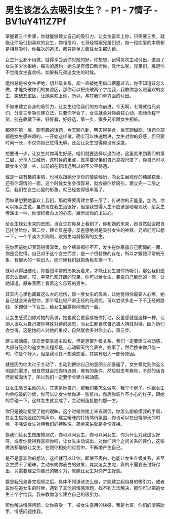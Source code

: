 # 男生该怎么去吸引女生？ - P1 - 7情子 - BV1uY411Z7Pf

掌握着三个步骤，你就能够建立自己的吸引力，让女生喜欢上你，只需要三步，就能让你吸引到喜欢的女生，你相信吗，七哥经常跟兄弟们说，每一段恋爱的本质都是相互吸引，你每次的追求，都只是单方面往女生那边跑。

女生什么都不用做，就得享受到你对她的好，你想想，记得每次主动付出，遭到了女生多少次拒绝，每次的邀约，她总是有借口敷衍你，凭什么呢，兄弟们，难道你不觉得女生喜欢吗，如果有兄弟追女生的时候。

邀约总是被女生拒绝，想升级关系，却一直被她用借口搪塞过去，你不知道该怎么做，才能突破你们的友谊区，那你可以把突破两个字给我，我教你怎么跟喜欢的女生，突破友谊区，让她喜欢上你，所以，与其我们单方面的付出。

不如来建立自身的吸引力，让女生也往我们的方向前进，今天啊，七哥就给兄弟们，分享三步吸引建立法，只要你学会了，女生就会对你疯狂心动，视频全程干货，别在收藏下来，好好看，好好选，第一步，很多兄弟跟女生相处。

都停在第一层，聊有趣的话题，今天聊八卦，明天聊美食，后天聊甜剧，话题全部都是女生感兴趣的，一开始这样做，确实可以快速增进，女生对你的好感，但只要时间一长，不仅你自己觉得无聊，还会让女生觉得你没有深度。

想要进一步，让女生对你再生好感，咱们就要选择以退为进，这里就来到我们的第二层，分享人生经历，这时候的重点，就需要兄弟们自己拿捏尺度了，你自己可以跟女生分享一些，以前的在职场遇到过的不公平待遇。

或是一些有趣的事情，也可以跟她分享你的情感经历，向女生展现你的纯属稳重，还有你深情的一面，这个时候女生会很容易，就会被你给吸引，建立完一二层之后，我们在女生心里的形象，就已经变得很丰富了。

而如果想要她喜欢上我们，那就需要再建立第三层了，传递你的正能量，加油，你可以跟女生说，虽然现在我生活很好，但是我觉得人生不应该是暗喻现状，给女生传递出一种，你很积极向上的心态，展示出你的上进心。

给女生规划未来的宏图，当女生在你身上看到了，你和她的未来，她自然就会把自己托付给你，第二步，建立反差感，反差感绝对是吸引女生的神器，兄弟们可以想一下，一个平淡大大咧咧，跟男生勾肩搭背的女生。

在你面前她却表现得很温柔，你个瓶盖都拧不开，发生在你暴露自己脆弱的一面，你是会觉得，自己对于这个女生而言，是一个很特殊的存在，所以才跟她平常的形象，有很大的一些出入，那时候我们就把角色互换一下。

就可以得出结论，你要跟平常的形象反着来，才能让女生被你所吸引，那么我们应该怎么做呢，哎，平常乐观开朗的兄弟，你可以给女生，暴露自己脆弱的一面，让她知道，原来表面上看着这么乐观的男生。

其实内心里也藏着这么大的悲伤，惊一胖女生的母亲，让她觉得你需要人心疼，她自己就会来安慰你，那平常比较严肃正经的兄弟呢，可以尝试多走一下不正经的路线，多调侃一下女生，给女生展露你闷骚的一面。

让女生感受到你对她的真诚，她也就会更容易被你打动，反差感就是这样一种，让别人误以为自己被你特殊对待的感觉，而女生都喜欢自己被人特殊对待，因为她们会觉得，这是她的人对她的重视，自然就会多对你上心，第三步。

建立被动感，谈恋爱要掌握主动权，但是想要升级关系，我们一定要建立被动感，大部分兄弟的追女生流程都是，心动聊天约会表白，完事了，然后换来你只能一句，你是个好人，但是我现在不想谈恋爱，其实有很大一部分原因。

就是因为你太过于主动了，主动到把你自己的意图全部暴露了，女生察觉到你这么明显的需求，很自然就会把你待遇到，难有的条件，然后就去考察你，不然的话自然就被淘汰了，所以我们一定要学会建立被动感。

让女生感觉主动的人，其实是她自己，那我们要怎么做呢，我举个例子，你跟女生约会吃饭的时候，你可以让女生给你递一张纸巾，然后你装作不小心的样子，跟她的手碰一下，这样女生就变成了，主动制造接触的那一方。

你只是被动接受了她的暧昧，这个时候你接上来去调侃，你怎么偷偷摸我的手啊，在女生焦灸脸红的骂声中，建立暧昧的打情骂俏氛围，你也可以在日常聊天的时候，多强调女生对待我们的特殊性，简单来讲就是身份互换。

换我们给女生做废物测试，你可以问女生，你可以问女生，你为什么对我这么好呀，或者你觉得我喜欢你吗，让女生主动说出，对你们两个之间关系的评价，这些做法都能够让女生，在跟你相处的过程中，不断地产生自己。

是不是喜欢你的想法，这样就可以让你，即使不表白，也能让女生升级关系，甚至女生受不了暧昧，主动来向你表白的效果，其实追女生呢，真的不需要去讨好付出，只需要建立你自己的吸引力，就能让女生对你产生好感。

要是我兄弟看完视频之后，具体不知道该怎么做，才能建立起自身的吸引力，或者说你在追女生的时候，遇到了其他的情感难题，找不到方法解决，那你可以把追女生三个字给我，我来教你怎么建立自己的吸引力。

帮你解决情感问题，让你感受一下，被女生盗用的快感，我是七哥，你们的情感助手，情感问题找我。